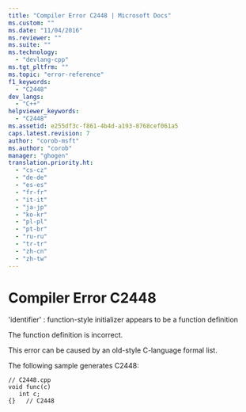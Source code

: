 ```yaml
---
title: "Compiler Error C2448 | Microsoft Docs"
ms.custom: ""
ms.date: "11/04/2016"
ms.reviewer: ""
ms.suite: ""
ms.technology: 
  - "devlang-cpp"
ms.tgt_pltfrm: ""
ms.topic: "error-reference"
f1_keywords: 
  - "C2448"
dev_langs: 
  - "C++"
helpviewer_keywords: 
  - "C2448"
ms.assetid: e255df3c-f861-4b4d-a193-8768cef061a5
caps.latest.revision: 7
author: "corob-msft"
ms.author: "corob"
manager: "ghogen"
translation.priority.ht: 
  - "cs-cz"
  - "de-de"
  - "es-es"
  - "fr-fr"
  - "it-it"
  - "ja-jp"
  - "ko-kr"
  - "pl-pl"
  - "pt-br"
  - "ru-ru"
  - "tr-tr"
  - "zh-cn"
  - "zh-tw"
---
```

# Compiler Error C2448
'identifier' : function-style initializer appears to be a function definition  
  
 The function definition is incorrect.  
  
 This error can be caused by an old-style C-language formal list.  
  
 The following sample generates C2448:  
  
```  
// C2448.cpp  
void func(c)  
   int c;  
{}   // C2448  
```